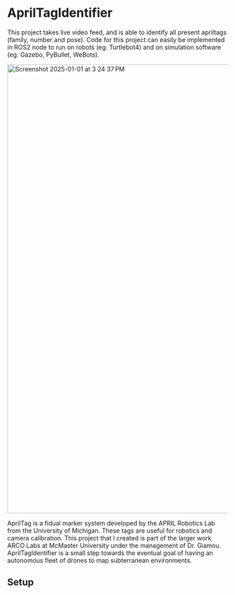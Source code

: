 # AprilTagIdentifier

  This project takes live video feed, and is able to identify all present apriltags (family, number and pose). Code for this project can easily be implemented in ROS2 node to run on robots (eg. Turtlebot4) and on simulation software (eg. Gazebo, PyBullet, WeBots).

<img width="1026" alt="Screenshot 2025-01-01 at 3 24 37 PM" src="https://github.com/user-attachments/assets/0448ce4a-dc78-4998-b430-74c5cd3fb662" />

  AprilTag is a fidual marker system developed by the APRIL Robotics Lab from the University of Michigan. These tags are useful for robotics and camera calibration. This project that I created is part of the larger work ARCO Labs at McMaster University under the management of Dr. Giamou. AprilTagIdentifier is a small step towards the eventual goal of having an autonomous fleet of drones to map subterranean environments. 

  ## Setup
